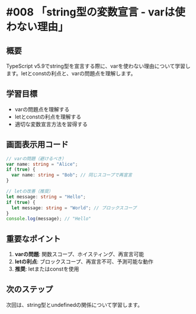 # #008 「string型の変数宣言 - varは使わない理由」

## 概要
TypeScript v5.9でstring型を宣言する際に、varを使わない理由について学習します。letとconstの利点と、varの問題点を理解します。

## 学習目標
- varの問題点を理解する
- letとconstの利点を理解する
- 適切な変数宣言方法を習得する

## 画面表示用コード

```typescript
// varの問題（避けるべき）
var name: string = "Alice";
if (true) {
  var name: string = "Bob"; // 同じスコープで再宣言
}

// letの改善（推奨）
let message: string = "Hello";
if (true) {
  let message: string = "World"; // ブロックスコープ
}
console.log(message); // "Hello"
```

## 重要なポイント
1. **varの問題**: 関数スコープ、ホイスティング、再宣言可能
2. **letの利点**: ブロックスコープ、再宣言不可、予測可能な動作
3. **推奨**: letまたはconstを使用

## 次のステップ
次回は、string型とundefinedの関係について学習します。